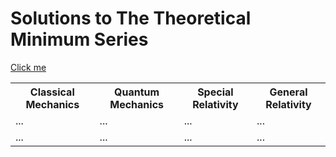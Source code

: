 <!DOCTYPE html>
<html>
<head>
  <link rel=“stylesheet” type=“text/css” href=“test1.css”>
</head>
<body>
<h1>Solutions to The Theoretical Minimum Series</h1>

  <a href="https://github.com/JoakimSilva/TTM/blob/e36a6d621fa69795e3a99b48e8d776d692d27153/landing.html">Click me</a>
<table>
  <tr>
    <th>Classical Mechanics</th>
    <th>Quantum Mechanics</th>
    <th>Special Relativity</th>
    <th>General Relativity</th>
  </tr>
  <tr>
    <td>...</td>
    <td>...</td>
    <td>...</td>
    <td>...</td>
  </tr>
  <tr>
    <td>...</td>
    <td>...</td>
    <td>...</td>
    <td>...</td>
  </tr>
</table>

</body>
</html>
